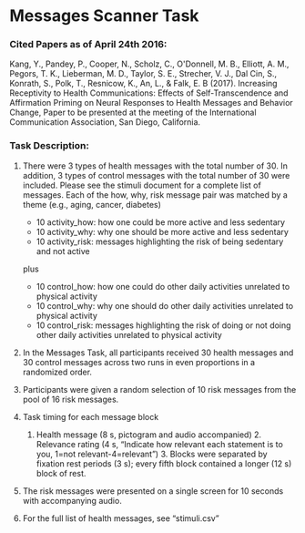 # Messages Scanner Task

### Cited Papers as of April 24th 2016:

Kang, Y., Pandey, P., Cooper, N., Scholz, C., O'Donnell, M. B., Elliott, A. M., Pegors, T. K., Lieberman, M. D., Taylor, S. E., Strecher, V. J., Dal Cin, S., Konrath, S., Polk, T., Resnicow, K., An, L., & Falk, E. B (2017). Increasing Receptivity to Health Communications: Effects of Self-Transcendence and Affirmation Priming on Neural Responses to Health Messages and Behavior Change, Paper to be presented at the meeting of the International Communication Association, San Diego, California.


### Task Description:

1.	There were 3 types of health messages with the total number of 30. In addition, 3 types of control messages with the total number of 30 were included. Please see the stimuli document for a complete list of messages. Each of the how, why, risk message pair was matched by a theme (e.g., aging, cancer, diabetes)

	* 10 activity_how: how one could be more active and less sedentary
	* 10 activity_why: why one should be more active and less sedentary
	* 10 activity_risk: messages highlighting the risk of being sedentary and not active

	plus

	* 10 control_how: how one could do other daily activities unrelated to physical activity
	* 10 control_why: why one should do other daily activities unrelated to physical activity
	* 10 control_risk: messages highlighting the risk of doing or not doing other daily activities unrelated to physical activity

2.	In the Messages Task, all participants received 30 health messages and 30 control messages across two runs in even proportions in a randomized order.

3.	Participants were given a random selection of 10 risk messages from the pool of 16 risk messages.

4.	Task timing for each message block
	
	1. Health message (8 s, pictogram and audio accompanied)
    	2. Relevance rating (4 s, “Indicate how relevant each statement is to you, 1=not relevant-4=relevant”)
    	3. Blocks were separated by fixation rest periods (3 s); every fifth block contained a longer (12 s) block of rest.

5.	The risk messages were presented on a single screen for 10 seconds with accompanying audio.

6.	For the full list of health messages, see “stimuli.csv”
